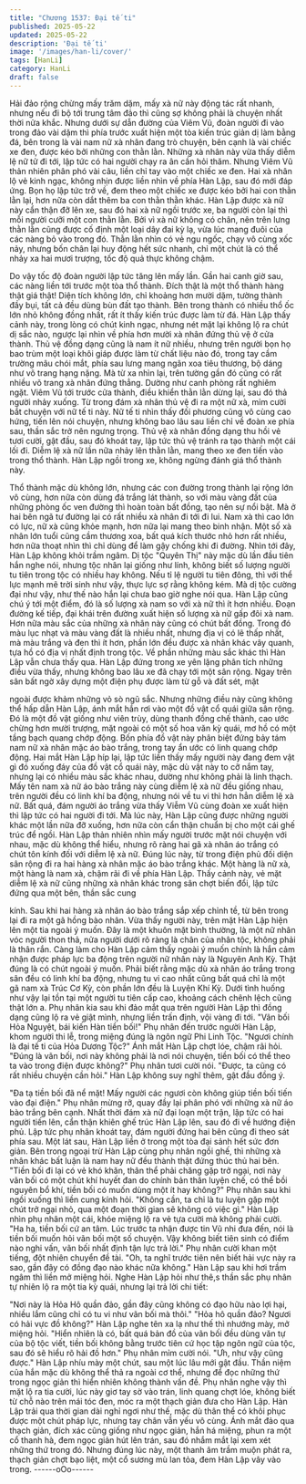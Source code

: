 ```yaml
---
title: "Chương 1537: Đại tế ti"
published: 2025-05-22
updated: 2025-05-22
description: 'Đại tế ti'
image: '/images/han-li/cover/'
tags: [HanLi]
category: HanLi
draft: false
---
```


Hải đảo rộng chừng mấy trăm dặm, mấy xà nữ này động tác rất
nhanh, nhưng nếu đi bộ tới trung tâm đảo thì cũng sợ không phải
là chuyện nhất thời nửa khắc.
Nhưng dưới sự dẫn đường của Viêm Vũ, đoàn người đi vào trong
đảo vài dặm thì phía trước xuất hiện một tòa kiến trúc giản dị làm
bằng đá, bên trong là vài nam nữ xà nhân đang trò chuyện, bên
cạnh là vài chiếc xe đen, được kéo bởi những con thằn lằn.
Những xà nhân này vừa thấy diễm lệ nữ tử đi tới, lập tức có hai
người chạy ra ân cần hỏi thăm.
Nhưng Viêm Vũ thản nhiên phân phó vài câu, liền chỉ tay vào một
chiếc xe đen.
Hai xà nhân lộ vẻ kinh ngạc, không nhịn được liền nhìn về phía
Hàn Lập, sau đó mới đáp ứng.
Bọn họ lập tức trở về, đem theo một chiếc xe được kéo bởi hai
con thằn lằn lại, hơn nữa còn dắt thêm ba con thằn thằn khác.
Hàn Lập được xà nữ này cẩn thận đỡ lên xe, sau đó hai xà nữ
ngồi trước xe, ba người còn lại thì mỗi người cưỡi một con thằn
lằn.
Bởi vì xà nữ không có chân, nên trên lưng thằn lằn cũng được cố
định một loại dây đai kỳ lạ, vừa lúc mang đuôi của các nàng bỏ
vào trong đó.
Thằn lằn nhìn có vẻ ngu ngốc, chạy vô cùng xốc nảy, nhưng bốn
chân lại huy động hết sức nhanh, chỉ một chút là có thể nhảy xa
hai mươi trượng, tốc độ quả thực không chậm.

Do vậy tốc độ đoàn người lập tức tăng lên mấy lần.
Gần hai canh giờ sau, các nàng liền tới trước một tòa thổ thành.
Đích thật là một thổ thành hàng thật giá thật!
Diện tích không lớn, chỉ khoảng hơn mười dặm, tường thành đầy
bụi, tất cả đều dùng bùn đất tạo thành. Bên trong thành có nhiều
thổ ốc lớn nhỏ không đồng nhất, rất ít thấy kiến trúc được làm từ
đá.
Hàn Lập thấy cảnh này, trong lòng có chút kinh ngạc, nhưng nét
mặt lại không lộ ra chút dị sắc nào, ngược lại nhìn về phía hơn
mười xà nhân đứng thủ vệ ở cửa thành.
Thủ vệ đồng dạng cũng là nam ít nữ nhiều, nhưng trên người bọn
họ bao trùm một loại khôi giáp được làm từ chất liệu nào đó, trong
tay cầm trường mâu chói mắt, phía sau lưng mang ngân xoa tiêu
thương, bộ dáng như võ trang hạng nặng. Mà từ xa nhìn lại, trên
tường gần đó cũng có rất nhiều võ trang xà nhân đứng thẳng.
Dường như canh phòng rất nghiêm ngặt.
Viêm Vũ tới trước cửa thành, điều khiển thằn lằn dừng lại, sau đó
thả người nhảy xuống.
Từ trong đám xà nhân thủ vệ đi ra một nữ xà, mỉm cười bắt
chuyện với nữ tế ti này.
Nữ tế ti nhìn thấy đối phương cũng vô cùng cao hứng, tiến lên nói
chuyện, nhưng không bao lâu sau liền chỉ về đoàn xe phía sau,
thần sắc trở nên ngưng trọng.
Thủ vệ xà nhân đồng dạng thu hồi vẻ tươi cười, gật đầu, sau đó
khoát tay, lập tức thủ vệ tránh ra tạo thành một cái lối đi.
Diễm lệ xà nữ lần nữa nhảy lên thằn lằn, mang theo xe đen tiến
vào trong thổ thành.
Hàn Lập ngồi trong xe, không ngừng đánh giá thổ thành này.

Thổ thành mặc dù không lớn, nhưng các con đường trong thành
lại rộng lớn vô cùng, hơn nữa còn dùng đá trắng lát thành, so với
màu vàng đất của những phòng ốc ven đường thì hoàn toàn bất
đồng, tạo nên sự nổi bật.
Mà ở hai bên ngã tư đường lại có rất nhiều xà nhân đi tới đi lui.
Nam xà thì cao lớn có lực, nữ xà cũng khỏe mạnh, hơn nữa lại
mang theo binh nhận. Một số xà nhân lớn tuổi cũng cầm thương
xoa, bất quá kích thước nhỏ hơn rất nhiều, hơn nữa thoạt nhìn thì
chỉ dùng để làm gậy chống khi đi đường.
Nhìn tới đây, Hàn Lập không khỏi trầm ngâm.
Dị tộc "Quyên Thị" này mặc dù lần đầu tiên hắn nghe nói, nhưng
tộc nhân lại giống như lính, không biết số lượng người tu tiên
trong tộc có nhiều hay không. Nếu tỉ lệ người tu tiên đông, thì với
thể lực mạnh mẽ trời sinh như vậy, thực lực sợ rằng không kém.
Mà dị tộc cường đại như vậy, như thế nào hắn lại chưa bao giờ
nghe nói qua.
Hàn Lập cũng chú ý tới một điểm, đó là số lượng xà nam so với
xà nữ thì ít hơn nhiều.
Đoạn đường kế tiếp, đại khái trên đường xuất hiện số lượng xà
nữ gấp đôi xà nam.
Hơn nữa màu sắc của những xà nhân này cũng có chút bất đồng.
Trong đó màu lục nhạt và màu vàng đất là nhiều nhất, nhưng địa
vị có lẽ thấp nhất, mà màu trắng và đen thì ít hơn, phần lớn đều
được xà nhân khác vây quanh, tựa hồ có địa vị nhất định trong
tộc.
Về phần những màu sắc khác thì Hàn Lập vẫn chưa thấy qua.
Hàn Lập đứng trong xe yên lặng phân tích những điều vừa thấy,
nhưng không bao lâu xe đã chạy tới một sân rộng. Ngay trên sân
bất ngờ xây dựng một điện phụ được làm từ gỗ và đất sét, mặt

ngoài được khảm những vỏ sò ngũ sắc.
Nhưng những điều này cũng không thể hấp dẫn Hàn Lập, ánh
mắt hắn rơi vào một đồ vật cổ quái giữa sân rộng.
Đó là một đồ vật giống như viên trùy, dùng thanh đồng chế thành,
cao ước chừng hơn mười trượng, mặt ngoài có một số hoa văn
kỳ quái, mơ hồ có một tầng bạch quang chớp động.
Bốn phía đồ vật này phân biệt đứng bảy tám nam nữ xà nhân
mặc áo bào trắng, trong tay ẩn ước có linh quang chớp động.
Hai mắt Hàn Lập híp lại, lập tức liền thấy mấy người này đang
đem vật gì đó xuống đáy của đồ vật cổ quái này, mặc dù vật này
to cỡ nắm tay, nhưng lại có nhiều màu sắc khác nhau, dường như
không phải là linh thạch.
Mấy tên nam xà nữ áo bào trắng này cùng diễm lệ xà nữ đều
giống nhau, trên người đều có linh khí ba động, nhưng nói về tu vi
thì hơn hẳn diễm lệ xà nữ.
Bất quá, đám người áo trắng vừa thấy Viễm Vũ cùng đoàn xe
xuất hiện thì lập tức có hai người đi tới.
Mà lúc này, Hàn Lập cũng được những người khác một lần nữa
đỡ xuống, hơn nữa còn cẩn thận chuẩn bị cho một cái ghế trúc để
ngồi.
Hàn Lập thản nhiên nhìn mấy người trước mặt nói chuyện với
nhau, mặc dù không thể hiểu, nhưng rõ ràng hai gã xà nhân áo
trắng có chút tôn kính đối với diễm lệ xà nữ.
Đúng lúc này, từ trong điện phủ đối diện sân rộng đi ra hai hàng
xà nhân mặc áo bào trắng khác.
Một hàng là nữ xà, một hàng là nam xà, chậm rãi đi về phía Hàn
Lập.
Thấy cảnh này, vẻ mặt diễm lệ xà nữ cũng những xà nhân khác
trong sân chợt biến đổi, lập tức đứng qua một bên, thần sắc cung

kính.
Sau khi hai hàng xà nhân áo bào trắng sắp xếp chỉnh tề, từ bên
trong lại đi ra một gã hồng bào nhân.
Vừa thấy người này, trên mặt Hàn Lập hiện lên một tia ngoài ý
muốn.
Đây là một khuôn mặt bình thường, là một nữ nhân vóc người
thon thả, nửa người dưới rõ ràng là chân của nhân tộc, không
phải là thân rắn.
Càng làm cho Hàn Lập cảm thấy ngoài ý muốn chính là hắn cảm
nhận được pháp lực ba động trên người nữ nhân này là Nguyên
Anh Kỳ.
Thật đúng là có chút ngoài ý muốn.
Phải biết rằng mặc dù xà nhân áo trắng trong sân đều có linh khí
ba động, nhưng tu vi cao nhất cũng bất quá chỉ là một gã nam xà
Trúc Cơ Kỳ, còn phần lớn đều là Luyện Khí Kỳ.
Dưới tình huống như vậy lại tồn tại một người tu tiên cấp cao,
khoảng cách chênh lệch cũng thật lớn a.
Phụ nhân kia sau khi đảo mắt qua trên người Hàn Lập thì đồng
dạng cũng lộ ra vẻ giật mình, nhưng liền trấn định, vội vàng đi tới.
"Vãn bối Hỏa Nguyệt, bái kiến Hàn tiền bối!" Phụ nhân đến trước
người Hàn Lập, khom người thi lễ, trong miệng đúng là ngôn ngữ
Phi Linh Tộc.
"Ngươi chính là đại tế ti của Hỏa Dương Tộc?" Ánh mắt Hàn Lập
chợt lóe, chậm rãi hỏi.
"Đúng là vãn bối, nơi này không phải là nơi nói chuyện, tiền bối có
thể theo ta vào trong điện được không?" Phụ nhân tươi cười nói.
"Được, ta cũng có rất nhiều chuyện cần hỏi." Hàn Lập không suy
nghĩ thêm, gật đầu đồng ý.

"Đa tạ tiền bối đã nể mặt! Mấy người các ngươi còn không giúp
tiền bối tiến vào đại điện." Phụ nhân mừng rỡ, quay đầy lại phân
phó với những xà nữ áo bào trắng bên cạnh.
Nhất thời đám xà nữ đại loạn một trận, lập tức có hai người tiến
lên, cẩn thận khiên ghế trúc Hàn Lập lên, sau đó đi về hướng điện
phủ.
Lập tức phụ nhân khoát tay, đám người đứng hai bên cũng đi
theo sát phía sau.
Một lát sau, Hàn Lập liền ở trong một tòa đại sảnh hết sức đơn
giản.
Bên trong ngoại trừ Hàn Lập cùng phụ nhân ngồi ghế, thì những
xà nhân khác bất luận là nam hay nữ đều thành thật đứng thúc
thủ hai bên.
"Tiền bối đi lại có vẻ khó khăn, thân thể phải chăng gặp trở ngại,
nơi này vãn bối có một chút khí huyết đan do chính bản thân
luyện chế, có thể bồi nguyên bổ khí, tiền bối có muốn dùng một ít
hay không?" Phụ nhân sau khi ngồi xuống thì liền cung kính hỏi.
"Không cần, ta chỉ là tu luyện gặp một chút trở ngại nhỏ, qua một
đoạn thời gian sẽ không có việc gì." Hàn Lập nhìn phụ nhân một
cái, khóe miệng lộ ra vẻ tựa cười mà không phải cười.
"Ha ha, tiền bối cứ an tâm. Lúc trước ta nhận được tin Vũ nhi đưa
đến, nói là tiền bối muốn hỏi vãn bối một số chuyện. Vậy không
biết tiên sinh có điểm nào nghi vấn, vãn bối nhất định tận lực trả
lời." Phụ nhân cười khan một tiếng, đột nhiên chuyển đề tài.
"Oh, ta nghĩ trước tiên nên biết hải vực này ra sao, gần đây có
đồng đạo nào khác nữa không." Hàn Lập sau khi hơi trầm ngâm
thì liền mở miệng hỏi.
Nghe Hàn Lập hỏi như thê,s thần sắc phụ nhân tự nhiên lộ ra một
tia kỳ quái, nhưng lại trả lời chi tiết:

"Nơi này là Hỏa Hô quần đảo, gần đây cũng không có đạo hữu
nào lợi hại, nhiều lắm cũng chỉ có tu vi như vãn bối mà thôi."
"Hỏa hô quần đảo? Ngươi có hải vực đồ không?" Hàn Lập nghe
tên xa lạ như thế thì nhướng mày, mở miệng hỏi.
"Hiển nhiên là có, bất quá bản đồ của vãn bối đều dùng văn tự
của bộ tộc viết, tiền bối không bằng trước tiên cứ học tập ngôn
ngữ của tộc, sau đó sẽ hiểu rõ hải đồ hơn." Phụ nhân mỉm cười
nói.
"Ưh, như vậy cũng được." Hàn Lập nhíu mày một chút, sau một
lúc lâu mới gật đầu. Thần niệm của hắn mặc dù không thể thả ra
ngoài cơ thể, nhưng để đọc những thứ trong ngọc giản thì hiển
nhiên không thành vấn đề.
Phụ nhân nghe vậy thì mặt lộ ra tia cười, lúc này giơ tay sờ vào
trán, linh quang chợt lóe, không biết từ chỗ nào trên mái tóc đen,
móc ra một thạch giản đưa cho Hàn Lập.
Hàn Lập trải qua thời gian dài nghỉ ngơi như thế, mặc dù thân thể
có khôi phục được một chút pháp lực, nhưng tay chân vẫn yếu vô
cùng.
Ánh mắt đảo qua thạch giản, đích xác cũng giống như ngọc giản,
hắn há miệng, phun ra một cổ thanh hà, đem ngọc giản hút lên
trán, sau đó nhắm mắt lại xem xét những thứ trong đó.
Nhưng đúng lúc này, một thanh âm trầm muộn phát ra, thạch giản
chợt bạo liệt, một cổ sương mù lan tỏa, đem Hàn Lập vây vào
trong.
------oOo------

